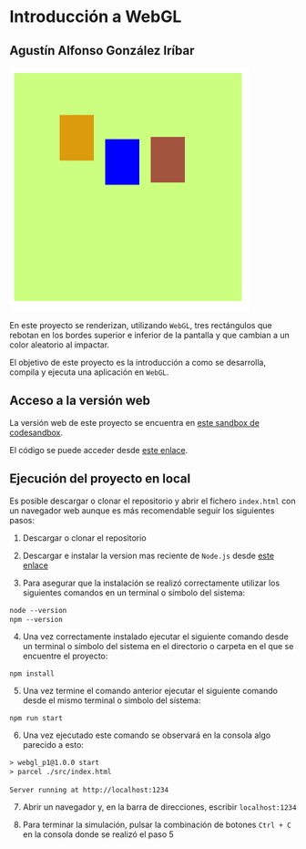 # Introducción a WebGL
## Agustín Alfonso González Iríbar

![Imagen de la simulación](assets/intro.png)

En este proyecto se renderizan, utilizando ```WebGL```, tres rectángulos que rebotan en los bordes superior e inferior de la pantalla y que cambian a un color aleatorio al impactar.

El objetivo de este proyecto es la introducción a como se desarrolla, compila y ejecuta una aplicación en ```WebGL```.

## Acceso a la versión web

La versión web de este proyecto se encuentra en [este sandbox de codesandbox](https://tdrfw6.csb.app/).

El código se puede acceder desde [este enlace](https://codesandbox.io/p/sandbox/webgl-practica-1-tdrfw6).

## Ejecución del proyecto en local

Es posible descargar o clonar el repositorio y abrir el fichero ``index.html`` con un navegador web aunque es más recomendable seguir los siguientes pasos:

1. Descargar o clonar el repositorio

2. Descargar e instalar la version mas reciente de ``Node.js`` desde [este enlace](https://nodejs.org/en)

3. Para asegurar que la instalación se realizó correctamente utilizar los siguientes comandos en un terminal o símbolo del sistema:

```
node --version
npm --version
```

4. Una vez correctamente instalado ejecutar el siguiente comando desde un terminal o símbolo del sistema en el directorio o carpeta en el que se encuentre el proyecto:

```
npm install
```

5. Una vez termine el comando anterior ejecutar el siguiente comando desde el mismo terminal o simbolo del sístema:

```
npm run start
```

6. Una vez ejecutado este comando se observará en la consola algo parecido a esto:
```
> webgl_p1@1.0.0 start
> parcel ./src/index.html

Server running at http://localhost:1234
```

7. Abrir un navegador y, en la barra de direcciones, escribir ```localhost:1234```

8. Para terminar la simulación, pulsar la combinación de botones ```Ctrl + C``` en la consola donde se realizó el paso 5
